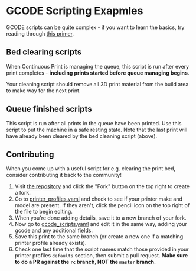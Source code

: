 # GCODE Scripting Exapmles

GCODE scripts can be quite complex - if you want to learn the basics, try reading through [this primer](https://www.simplify3d.com/support/articles/3d-printing-gcode-tutorial/).

## Bed clearing scripts

When Continuous Print is managing the queue, this script is run after every print completes - **including prints started before queue managing begins**. 

Your cleaning script should remove all 3D print material from the build area to make way for the next print.

## Queue finished scripts

This script is run after all prints in the queue have been printed. Use this script to put the machine in a safe resting state. Note that the last print will have already been cleared by the bed cleaning script (above).

## Contributing

When you come up with a useful script for e.g. clearing the print bed, consider contributing it back to the community!

1. Visit [the repository](https://github.com/smartin015/continuousprint) and click the "Fork" button on the top right to create a fork.
2. Go to [printer_profiles.yaml](https://github.com/smartin015/continuousprint/tree/rc/continuousprint/data/printer_profiles.yaml) and check to see if your printer make and model are present. If they aren't, click the pencil icon on the top right of the file to begin editing.
3. When you're done adding details, save it to a new branch of your fork.
4. Now go to [gcode_scripts.yaml](https://github.com/smartin015/continuousprint/tree/rc/continuousprint/data/gcode_scripts.yaml) and edit it in the same way, adding your gcode and any additional fields.
5. Save this print to the same branch (or create a new one if a matching printer profile already exists).
6. Check one last time that the script names match those provided in your printer profiles `defaults` section, then submit a pull request. **Make sure to do a PR against the `rc` branch, NOT the `master` branch.**

